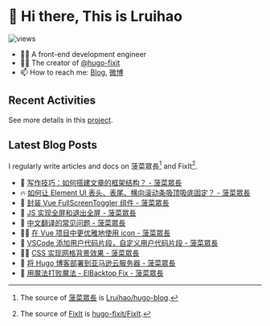 # 👋 Hi there, This is Lruihao

![views](https://komarev.com/ghpvc/?username=Lruihao&color=ff69b4)

- 👨‍💻 A front-end development engineer
- 👨‍💼 The creator of [@hugo-fixit][hugo-fixit]
- 📫 How to reach me: [Blog][blog], [微博](https://weibo.com/liahao)

## Recent Activities

See more details in this [project](https://github.com/users/Lruihao/projects/1).

## Latest Blog Posts

I regularly write articles and docs on 菠菜眾長[^1] and FixIt[^2].

<!-- BLOG-POST-LIST:START -->
- 📝 [写作技巧：如何搭建文章的框架结构？ - 菠菜眾長](https://lruihao.cn/posts/article-structure/ "Tue Sep 26 2023 7:17 AM")
- 🔥 [如何让 Element UI 表头、表尾、横向滚动条吸顶吸底固定？ - 菠菜眾長](https://lruihao.cn/projects/el-table-sticky/ "Mon Sep 25 2023 9:49 AM")
- 📝 [封装 Vue FullScreenToggler 组件 - 菠菜眾長](https://lruihao.cn/posts/vue-fullscreen-toggler/ "Sun Sep 17 2023 11:44 AM")
- 📝 [JS 实现全屏和退出全屏 - 菠菜眾長](https://lruihao.cn/posts/js-fullscreen/ "Fri Sep 15 2023 9:29 AM")
- 📝 [中文翻译的常见问题 - 菠菜眾長](https://lruihao.cn/posts/translation-guide/ "Fri Sep 15 2023 3:07 AM")
- 👨‍💻 [在 Vue 项目中更优雅地使用 icon - 菠菜眾長](https://lruihao.cn/posts/vue-svg-icon/ "Thu Sep 14 2023 3:24 AM")
- 📝 [VSCode 添加用户代码片段，自定义用户代码片段 - 菠菜眾長](https://lruihao.cn/posts/vscode-snippets/ "Thu Sep 14 2023 3:21 AM")
- 👨‍💻 [CSS 实现网格背景效果 - 菠菜眾長](https://lruihao.cn/posts/grid-bg-image/ "Sat Sep 02 2023 2:05 AM")
- 📝 [将 Hugo 博客部署到亚马逊云服务器 - 菠菜眾長](https://lruihao.cn/posts/aws-ec2/ "Sat Aug 26 2023 9:22 AM")
- 📝 [用魔法打败魔法 - ElBacktop Fix - 菠菜眾長](https://lruihao.cn/posts/el-backtop-fix/ "Thu Jul 20 2023 3:08 AM")

<!-- BLOG-POST-LIST:END -->

<!-- link reference definition -->
[blog]: https://lruihao.cn
[blog-repo]: https://github.com/Lruihao/hugo-blog
[hugo-fixit]: https://github.com/hugo-fixit
[fixit]: https://fixit.lruihao.cn
[fixit-repo]: https://github.com/hugo-fixit/FixIt

<!-- footnote reference definition -->
[^1]: The source of [菠菜眾長][blog] is [Lruihao/hugo-blog][blog-repo].
[^2]: The source of [FixIt][fixit] is [hugo-fixit/FixIt][fixit-repo].
